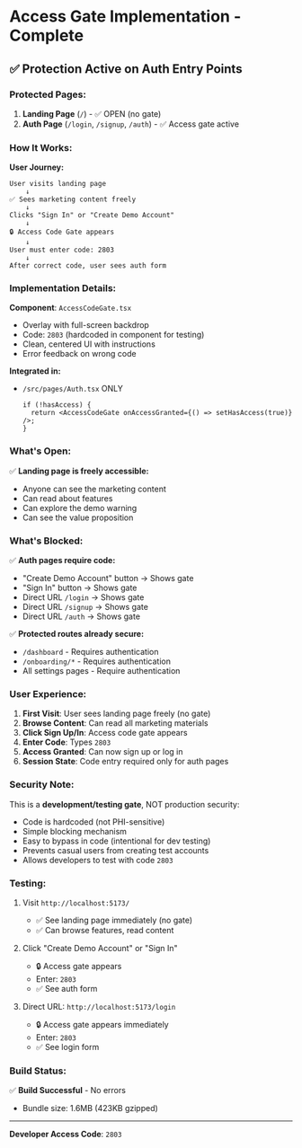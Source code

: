 # Access Gate Implementation - Complete

## ✅ Protection Active on Auth Entry Points

### Protected Pages:
1. **Landing Page** (`/`) - ✅ OPEN (no gate)
2. **Auth Page** (`/login`, `/signup`, `/auth`) - ✅ Access gate active

### How It Works:

**User Journey:**
```
User visits landing page
    ↓
✅ Sees marketing content freely
    ↓
Clicks "Sign In" or "Create Demo Account"
    ↓
🔒 Access Code Gate appears
    ↓
User must enter code: 2803
    ↓
After correct code, user sees auth form
```

### Implementation Details:

**Component**: `AccessCodeGate.tsx`
- Overlay with full-screen backdrop
- Code: `2803` (hardcoded in component for testing)
- Clean, centered UI with instructions
- Error feedback on wrong code

**Integrated in:**
- `/src/pages/Auth.tsx` ONLY
   ```tsx
   if (!hasAccess) {
     return <AccessCodeGate onAccessGranted={() => setHasAccess(true)} />;
   }
   ```

### What's Open:

✅ **Landing page is freely accessible:**
- Anyone can see the marketing content
- Can read about features
- Can explore the demo warning
- Can see the value proposition

### What's Blocked:

✅ **Auth pages require code:**
- "Create Demo Account" button → Shows gate
- "Sign In" button → Shows gate
- Direct URL `/login` → Shows gate
- Direct URL `/signup` → Shows gate
- Direct URL `/auth` → Shows gate

✅ **Protected routes already secure:**
- `/dashboard` - Requires authentication
- `/onboarding/*` - Requires authentication
- All settings pages - Require authentication

### User Experience:

1. **First Visit**: User sees landing page freely (no gate)
2. **Browse Content**: Can read all marketing materials
3. **Click Sign Up/In**: Access code gate appears
4. **Enter Code**: Types `2803`
5. **Access Granted**: Can now sign up or log in
6. **Session State**: Code entry required only for auth pages

### Security Note:

This is a **development/testing gate**, NOT production security:
- Code is hardcoded (not PHI-sensitive)
- Simple blocking mechanism
- Easy to bypass in code (intentional for dev testing)
- Prevents casual users from creating test accounts
- Allows developers to test with code `2803`

### Testing:

1. Visit `http://localhost:5173/`
   - ✅ See landing page immediately (no gate)
   - ✅ Can browse features, read content

2. Click "Create Demo Account" or "Sign In"
   - 🔒 Access gate appears
   - Enter: `2803`
   - ✅ See auth form

3. Direct URL: `http://localhost:5173/login`
   - 🔒 Access gate appears immediately
   - Enter: `2803`
   - ✅ See login form

### Build Status:
✅ **Build Successful** - No errors
- Bundle size: 1.6MB (423KB gzipped)

---

**Developer Access Code**: `2803`
